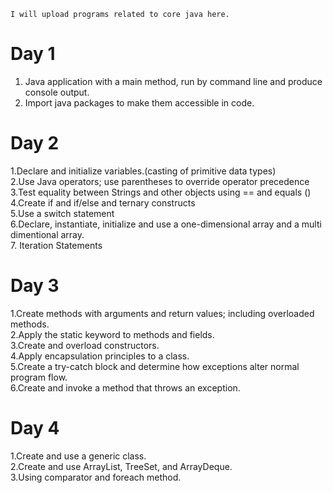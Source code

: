 ```
I will upload programs related to core java here.
```
# Day 1  
1. Java application with a main method, run by command line and produce console output.  
2. Import java packages to make them accessible in code.  
# Day 2
1.Declare and initialize variables.(casting of primitive data types)  
2.Use Java operators; use parentheses to override operator precedence  
3.Test equality between Strings and other objects using == and equals ()  
4.Create if and if/else and ternary constructs  
5.Use a switch statement  
6.Declare, instantiate, initialize and use a one-dimensional array and a multi dimentional array.  
7. Iteration Statements  
# Day 3
1.Create methods with arguments and return values; including overloaded methods.  
2.Apply the static keyword to methods and fields.  
3.Create and overload constructors.  
4.Apply encapsulation principles to a class.  
5.Create a try-catch block and determine how exceptions alter normal program flow.  
6.Create and invoke a method that throws an exception.
# Day 4
1.Create and use a generic class.  
2.Create and use ArrayList, TreeSet, and ArrayDeque.    
3.Using comparator and foreach method.  
